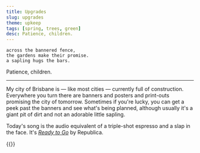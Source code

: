 ```yaml
---
title: Upgrades
slug: upgrades
theme: upkeep
tags: [spring, trees, green]
desc: Patience, children.
---
```


```
across the bannered fence,
the gardens make their promise.
a sapling hugs the bars.
```

Patience, children.

<!--more-->

---

My city of Brisbane is — like most cities — currently full of construction. Everywhere you turn there are banners and posters and print-outs promising the city of tomorrow.
Sometimes if you're lucky, you can get a peek past the banners and see what's being planned, although usually it's a giant pit of dirt and not an adorable little sapling.

Today's song is the audio equivalent of a triple-shot espresso and a slap in the face.
It's [*Ready to Go*][1] by Republica.

{{<youtube JgffRW1fKDk>}}

[1]: https://youtu.be/JgffRW1fKDk
